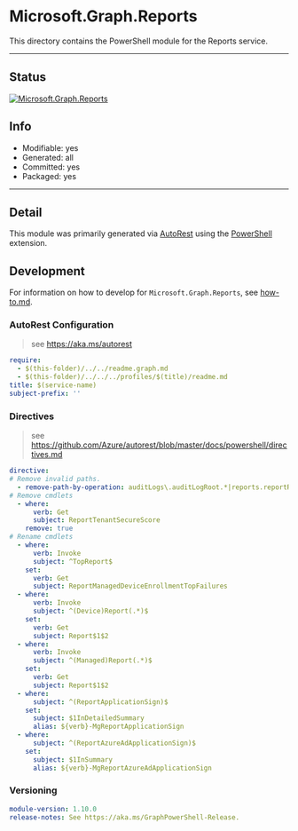 <!-- region Generated -->
# Microsoft.Graph.Reports
This directory contains the PowerShell module for the Reports service.

---
## Status
[![Microsoft.Graph.Reports](https://img.shields.io/powershellgallery/v/Microsoft.Graph.Reports.svg?style=flat-square&label=Microsoft.Graph.Reports "Microsoft.Graph.Reports")](https://www.powershellgallery.com/packages/Microsoft.Graph.Reports/)

## Info
- Modifiable: yes
- Generated: all
- Committed: yes
- Packaged: yes

---
## Detail
This module was primarily generated via [AutoRest](https://github.com/Azure/autorest) using the [PowerShell](https://github.com/Azure/autorest.powershell) extension.

## Development
For information on how to develop for `Microsoft.Graph.Reports`, see [how-to.md](how-to.md).
<!-- endregion -->

### AutoRest Configuration

> see https://aka.ms/autorest

``` yaml
require:
  - $(this-folder)/../../readme.graph.md
  - $(this-folder)/../../../profiles/$(title)/readme.md
title: $(service-name)
subject-prefix: ''

```

### Directives

> see https://github.com/Azure/autorest/blob/master/docs/powershell/directives.md

``` yaml
directive:
# Remove invalid paths.
  - remove-path-by-operation: auditLogs\.auditLogRoot.*|reports.reportRoot.*|(auditLogs|reports)_(Create|Delete|Update).*
# Remove cmdlets
  - where:
      verb: Get
      subject: ReportTenantSecureScore
    remove: true
# Rename cmdlets
  - where:
      verb: Invoke
      subject: ^TopReport$
    set:
      verb: Get
      subject: ReportManagedDeviceEnrollmentTopFailures
  - where:
      verb: Invoke
      subject: ^(Device)Report(.*)$
    set:
      verb: Get
      subject: Report$1$2
  - where:
      verb: Invoke
      subject: ^(Managed)Report(.*)$
    set:
      verb: Get
      subject: Report$1$2
  - where:
      subject: ^(ReportApplicationSign)$
    set:
      subject: $1InDetailedSummary
      alias: ${verb}-MgReportApplicationSign
  - where:
      subject: ^(ReportAzureAdApplicationSign)$
    set:
      subject: $1InSummary
      alias: ${verb}-MgReportAzureAdApplicationSign
```
### Versioning

``` yaml
module-version: 1.10.0
release-notes: See https://aka.ms/GraphPowerShell-Release.
```
